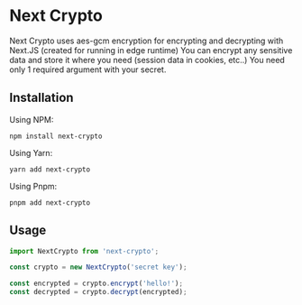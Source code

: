 # Next Crypto

Next Crypto uses aes-gcm encryption for encrypting and decrypting with Next.JS (created for running in edge runtime)
You can encrypt any sensitive data and store it where you need (session data in cookies, etc..)
You need only 1 required argument with your secret.

## Installation

Using NPM:

`npm install next-crypto`

Using Yarn: 

`yarn add next-crypto`

Using Pnpm:

`pnpm add next-crypto`

## Usage

```javascript
import NextCrypto from 'next-crypto';

const crypto = new NextCrypto('secret key');

const encrypted = crypto.encrypt('hello!');
const decrypted = crypto.decrypt(encrypted);
```